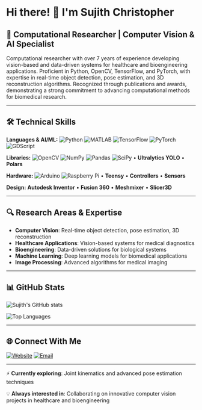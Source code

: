 # Hi there! 👋 I'm Sujith Christopher

## 🔬 Computational Researcher | Computer Vision & AI Specialist

Computational researcher with over 7 years of experience developing vision-based and data-driven systems for healthcare and bioengineering applications. Proficient in Python, OpenCV, TensorFlow, and PyTorch, with expertise in real-time object detection, pose estimation, and 3D reconstruction algorithms. Recognized through publications and awards, demonstrating a strong commitment to advancing computational methods for biomedical research.

---

## 🛠️ Technical Skills

**Languages & AI/ML:** ![Python](https://img.shields.io/badge/Python-3776AB?style=for-the-badge&logo=python&logoColor=white) ![MATLAB](https://img.shields.io/badge/MATLAB-FF6C37?style=for-the-badge&logo=mathworks&logoColor=white) ![TensorFlow](https://img.shields.io/badge/TensorFlow-FF6F00?style=for-the-badge&logo=tensorflow&logoColor=white) ![PyTorch](https://img.shields.io/badge/PyTorch-EE4C2C?style=for-the-badge&logo=pytorch&logoColor=white) ![GDScript](https://img.shields.io/badge/GDScript-355570?style=for-the-badge&logo=godot-engine&logoColor=white)

**Libraries:** ![OpenCV](https://img.shields.io/badge/OpenCV-27338E?style=for-the-badge&logo=opencv&logoColor=white) ![NumPy](https://img.shields.io/badge/NumPy-013243?style=for-the-badge&logo=numpy&logoColor=white) ![Pandas](https://img.shields.io/badge/Pandas-150458?style=for-the-badge&logo=pandas&logoColor=white) ![SciPy](https://img.shields.io/badge/SciPy-8CAAE6?style=for-the-badge&logo=scipy&logoColor=white) • **Ultralytics YOLO** • **Polars**

**Hardware:** ![Arduino](https://img.shields.io/badge/Arduino-00979D?style=for-the-badge&logo=arduino&logoColor=white) ![Raspberry Pi](https://img.shields.io/badge/Raspberry_Pi-C51A4A?style=for-the-badge&logo=raspberry-pi&logoColor=white) • **Teensy** • **Controllers** • **Sensors**

**Design:** **Autodesk Inventor** • **Fusion 360** • **Meshmixer** • **Slicer3D**

---

## 🔍 Research Areas & Expertise

- **Computer Vision**: Real-time object detection, pose estimation, 3D reconstruction
- **Healthcare Applications**: Vision-based systems for medical diagnostics
- **Bioengineering**: Data-driven solutions for biological systems
- **Machine Learning**: Deep learning models for biomedical applications
- **Image Processing**: Advanced algorithms for medical imaging

---

## 📊 GitHub Stats

![Sujith's GitHub stats](https://github-readme-stats.vercel.app/api?username=SujithChristopher&show_icons=true&theme=radical)

![Top Languages](https://github-readme-stats.vercel.app/api/top-langs/?username=SujithChristopher&layout=compact&theme=radical)

---

## 🌐 Connect With Me

[![Website](https://img.shields.io/badge/Website-FF6B6B?style=for-the-badge&logo=firefox&logoColor=white)](https://sujithchristopher.github.io/)
[![Email](https://img.shields.io/badge/Email-D14836?style=for-the-badge&logo=gmail&logoColor=white)](mailto:sujith.christopher52@gmail.com)

---

⚡ **Currently exploring**: Joint kinematics and advanced pose estimation techniques

💡 **Always interested in**: Collaborating on innovative computer vision projects in healthcare and bioengineering